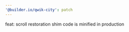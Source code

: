 ```yaml
---
'@builder.io/qwik-city': patch
---
```


feat: scroll restoration shim code is minified in production

